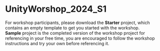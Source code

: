 # UnityWorshop_2024_S1 

For workshop participants, please download the <b>Starter</b> project, which contains an empty template to get you started with the workshop.  
<b>Sample</b> project is the completed version of the workshop project for referencing in your free time, you are encouraged to follow the workshop instructions and try your own before referencing it.  

